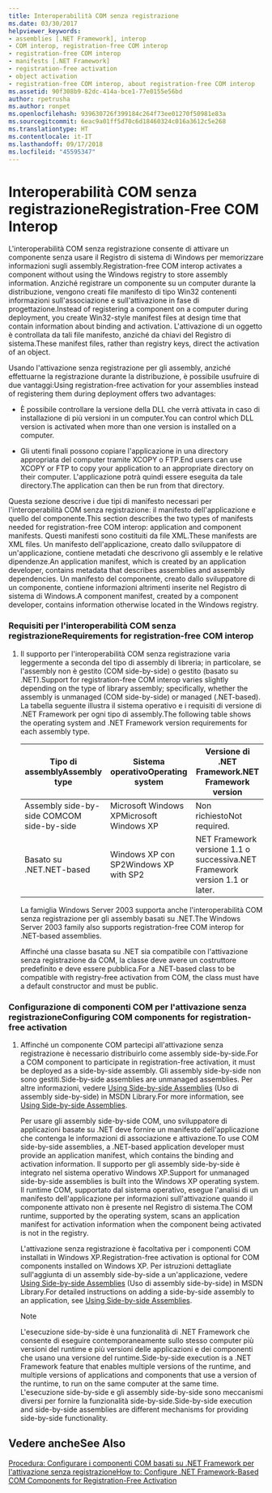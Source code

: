 ```yaml
---
title: Interoperabilità COM senza registrazione
ms.date: 03/30/2017
helpviewer_keywords:
- assemblies [.NET Framework], interop
- COM interop, registration-free COM interop
- registration-free COM interop
- manifests [.NET Framework]
- registration-free activation
- object activation
- registration-free COM interop, about registration-free COM interop
ms.assetid: 90f308b9-82dc-414a-bce1-77e0155e56bd
author: rpetrusha
ms.author: ronpet
ms.openlocfilehash: 939630726f399184c264f73ee01270f50981e83a
ms.sourcegitcommit: 6eac9a01ff5d70c6d18460324c016a3612c5e268
ms.translationtype: HT
ms.contentlocale: it-IT
ms.lasthandoff: 09/17/2018
ms.locfileid: "45595347"
---
```

# <a name="registration-free-com-interop"></a><span data-ttu-id="8262b-102">Interoperabilità COM senza registrazione</span><span class="sxs-lookup"><span data-stu-id="8262b-102">Registration-Free COM Interop</span></span>
<span data-ttu-id="8262b-103">L'interoperabilità COM senza registrazione consente di attivare un componente senza usare il Registro di sistema di Windows per memorizzare informazioni sugli assembly.</span><span class="sxs-lookup"><span data-stu-id="8262b-103">Registration-free COM interop activates a component without using the Windows registry to store assembly information.</span></span> <span data-ttu-id="8262b-104">Anziché registrare un componente su un computer durante la distribuzione, vengono creati file manifesto di tipo Win32 contenenti informazioni sull'associazione e sull'attivazione in fase di progettazione.</span><span class="sxs-lookup"><span data-stu-id="8262b-104">Instead of registering a component on a computer during deployment, you create Win32-style manifest files at design time that contain information about binding and activation.</span></span> <span data-ttu-id="8262b-105">L'attivazione di un oggetto è controllata da tali file manifesto, anziché da chiavi del Registro di sistema.</span><span class="sxs-lookup"><span data-stu-id="8262b-105">These manifest files, rather than registry keys, direct the activation of an object.</span></span>  
  
 <span data-ttu-id="8262b-106">Usando l'attivazione senza registrazione per gli assembly, anziché effettuarne la registrazione durante la distribuzione, è possibile usufruire di due vantaggi:</span><span class="sxs-lookup"><span data-stu-id="8262b-106">Using registration-free activation for your assemblies instead of registering them during deployment offers two advantages:</span></span>  
  
-   <span data-ttu-id="8262b-107">È possibile controllare la versione della DLL che verrà attivata in caso di installazione di più versioni in un computer.</span><span class="sxs-lookup"><span data-stu-id="8262b-107">You can control which DLL version is activated when more than one version is installed on a computer.</span></span>  
  
-   <span data-ttu-id="8262b-108">Gli utenti finali possono copiare l'applicazione in una directory appropriata del computer tramite XCOPY o FTP.</span><span class="sxs-lookup"><span data-stu-id="8262b-108">End users can use XCOPY or FTP to copy your application to an appropriate directory on their computer.</span></span> <span data-ttu-id="8262b-109">L'applicazione potrà quindi essere eseguita da tale directory.</span><span class="sxs-lookup"><span data-stu-id="8262b-109">The application can then be run from that directory.</span></span>  
  
 <span data-ttu-id="8262b-110">Questa sezione descrive i due tipi di manifesto necessari per l'interoperabilità COM senza registrazione: il manifesto dell'applicazione e quello del componente.</span><span class="sxs-lookup"><span data-stu-id="8262b-110">This section describes the two types of manifests needed for registration-free COM interop: application and component manifests.</span></span> <span data-ttu-id="8262b-111">Questi manifesti sono costituiti da file XML.</span><span class="sxs-lookup"><span data-stu-id="8262b-111">These manifests are XML files.</span></span> <span data-ttu-id="8262b-112">Un manifesto dell'applicazione, creato dallo sviluppatore di un'applicazione, contiene metadati che descrivono gli assembly e le relative dipendenze.</span><span class="sxs-lookup"><span data-stu-id="8262b-112">An application manifest, which is created by an application developer, contains metadata that describes assemblies and assembly dependencies.</span></span> <span data-ttu-id="8262b-113">Un manifesto del componente, creato dallo sviluppatore di un componente, contiene informazioni altrimenti inserite nel Registro di sistema di Windows.</span><span class="sxs-lookup"><span data-stu-id="8262b-113">A component manifest, created by a component developer, contains information otherwise located in the Windows registry.</span></span>  
  
### <a name="requirements-for-registration-free-com-interop"></a><span data-ttu-id="8262b-114">Requisiti per l'interoperabilità COM senza registrazione</span><span class="sxs-lookup"><span data-stu-id="8262b-114">Requirements for registration-free COM interop</span></span>  
  
1.  <span data-ttu-id="8262b-115">Il supporto per l'interoperabilità COM senza registrazione varia leggermente a seconda del tipo di assembly di libreria; in particolare, se l'assembly non è gestito (COM side-by-side) o gestito (basato su .NET).</span><span class="sxs-lookup"><span data-stu-id="8262b-115">Support for registration-free COM interop varies slightly depending on the type of library assembly; specifically, whether the assembly is unmanaged (COM side-by-side) or managed (.NET-based).</span></span> <span data-ttu-id="8262b-116">La tabella seguente illustra il sistema operativo e i requisiti di versione di .NET Framework per ogni tipo di assembly.</span><span class="sxs-lookup"><span data-stu-id="8262b-116">The following table shows the operating system and .NET Framework version requirements for each assembly type.</span></span>  
  
    |<span data-ttu-id="8262b-117">Tipo di assembly</span><span class="sxs-lookup"><span data-stu-id="8262b-117">Assembly type</span></span>|<span data-ttu-id="8262b-118">Sistema operativo</span><span class="sxs-lookup"><span data-stu-id="8262b-118">Operating system</span></span>|<span data-ttu-id="8262b-119">Versione di .NET Framework</span><span class="sxs-lookup"><span data-stu-id="8262b-119">.NET Framework version</span></span>|  
    |-------------------|----------------------|----------------------------|  
    |<span data-ttu-id="8262b-120">Assembly side-by-side COM</span><span class="sxs-lookup"><span data-stu-id="8262b-120">COM side-by-side</span></span>|<span data-ttu-id="8262b-121">Microsoft Windows XP</span><span class="sxs-lookup"><span data-stu-id="8262b-121">Microsoft Windows XP</span></span>|<span data-ttu-id="8262b-122">Non richiesto</span><span class="sxs-lookup"><span data-stu-id="8262b-122">Not required.</span></span>|  
    |<span data-ttu-id="8262b-123">Basato su .NET</span><span class="sxs-lookup"><span data-stu-id="8262b-123">.NET-based</span></span>|<span data-ttu-id="8262b-124">Windows XP con SP2</span><span class="sxs-lookup"><span data-stu-id="8262b-124">Windows XP with SP2</span></span>|<span data-ttu-id="8262b-125">NET Framework versione 1.1 o successiva.</span><span class="sxs-lookup"><span data-stu-id="8262b-125">NET Framework version 1.1 or later.</span></span>|  
  
     <span data-ttu-id="8262b-126">La famiglia Windows Server 2003 supporta anche l'interoperabilità COM senza registrazione per gli assembly basati su .NET.</span><span class="sxs-lookup"><span data-stu-id="8262b-126">The Windows Server 2003 family also supports registration-free COM interop for .NET-based assemblies.</span></span>  
  
     <span data-ttu-id="8262b-127">Affinché una classe basata su .NET sia compatibile con l'attivazione senza registrazione da COM, la classe deve avere un costruttore predefinito e deve essere pubblica.</span><span class="sxs-lookup"><span data-stu-id="8262b-127">For a .NET-based class to be compatible with registry-free activation from COM, the class must have a default constructor and must be public.</span></span>  
  
### <a name="configuring-com-components-for-registration-free-activation"></a><span data-ttu-id="8262b-128">Configurazione di componenti COM per l'attivazione senza registrazione</span><span class="sxs-lookup"><span data-stu-id="8262b-128">Configuring COM components for registration-free activation</span></span>  
  
1.  <span data-ttu-id="8262b-129">Affinché un componente COM partecipi all'attivazione senza registrazione è necessario distribuirlo come assembly side-by-side.</span><span class="sxs-lookup"><span data-stu-id="8262b-129">For a COM component to participate in registration-free activation, it must be deployed as a side-by-side assembly.</span></span> <span data-ttu-id="8262b-130">Gli assembly side-by-side non sono gestiti.</span><span class="sxs-lookup"><span data-stu-id="8262b-130">Side-by-side assemblies are unmanaged assemblies.</span></span>  <span data-ttu-id="8262b-131">Per altre informazioni, vedere [Using Side-by-side Assemblies](/windows/desktop/SbsCs/using-side-by-side-assemblies) (Uso di assembly side-by-side) in MSDN Library.</span><span class="sxs-lookup"><span data-stu-id="8262b-131">For more information, see [Using Side-by-side Assemblies](/windows/desktop/SbsCs/using-side-by-side-assemblies).</span></span>  
  
     <span data-ttu-id="8262b-132">Per usare gli assembly side-by-side COM, uno sviluppatore di applicazioni basate su .NET deve fornire un manifesto dell'applicazione che contenga le informazioni di associazione e attivazione.</span><span class="sxs-lookup"><span data-stu-id="8262b-132">To use COM side-by-side assemblies, a .NET-based application developer must provide an application manifest, which contains the binding and activation information.</span></span> <span data-ttu-id="8262b-133">Il supporto per gli assembly side-by-side è integrato nel sistema operativo Windows XP.</span><span class="sxs-lookup"><span data-stu-id="8262b-133">Support for unmanaged side-by-side assemblies is built into the Windows XP operating system.</span></span> <span data-ttu-id="8262b-134">Il runtime COM, supportato dal sistema operativo, esegue l'analisi di un manifesto dell'applicazione per informazioni sull'attivazione quando il componente attivato non è presente nel Registro di sistema.</span><span class="sxs-lookup"><span data-stu-id="8262b-134">The COM runtime, supported by the operating system, scans an application manifest for activation information when the component being activated is not in the registry.</span></span>  
  
     <span data-ttu-id="8262b-135">L'attivazione senza registrazione è facoltativa per i componenti COM installati in Windows XP.</span><span class="sxs-lookup"><span data-stu-id="8262b-135">Registration-free activation is optional for COM components installed on Windows XP.</span></span> <span data-ttu-id="8262b-136">Per istruzioni dettagliate sull'aggiunta di un assembly side-by-side a un'applicazione, vedere [Using Side-by-side Assemblies](/windows/desktop/SbsCs/using-side-by-side-assemblies) (Uso di assembly side-by-side) in MSDN Library.</span><span class="sxs-lookup"><span data-stu-id="8262b-136">For detailed instructions on adding a side-by-side assembly to an application, see [Using Side-by-side Assemblies](/windows/desktop/SbsCs/using-side-by-side-assemblies).</span></span>  
  
    > [!NOTE]
    >  <span data-ttu-id="8262b-137">L'esecuzione side-by-side è una funzionalità di .NET Framework che consente di eseguire contemporaneamente sullo stesso computer più versioni del runtime e più versioni delle applicazioni e dei componenti che usano una versione del runtime.</span><span class="sxs-lookup"><span data-stu-id="8262b-137">Side-by-side execution is a .NET Framework feature that enables multiple versions of the runtime, and multiple versions of applications and components that use a version of the runtime, to run on the same computer at the same time.</span></span> <span data-ttu-id="8262b-138">L'esecuzione side-by-side e gli assembly side-by-side sono meccanismi diversi per fornire la funzionalità side-by-side.</span><span class="sxs-lookup"><span data-stu-id="8262b-138">Side-by-side execution and side-by-side assemblies are different mechanisms for providing side-by-side functionality.</span></span>  
  
## <a name="see-also"></a><span data-ttu-id="8262b-139">Vedere anche</span><span class="sxs-lookup"><span data-stu-id="8262b-139">See Also</span></span>  
 [<span data-ttu-id="8262b-140">Procedura: Configurare i componenti COM basati su .NET Framework per l'attivazione senza registrazione</span><span class="sxs-lookup"><span data-stu-id="8262b-140">How to: Configure .NET Framework-Based COM Components for Registration-Free Activation</span></span>](../../../docs/framework/interop/configure-net-framework-based-com-components-for-reg.md)
